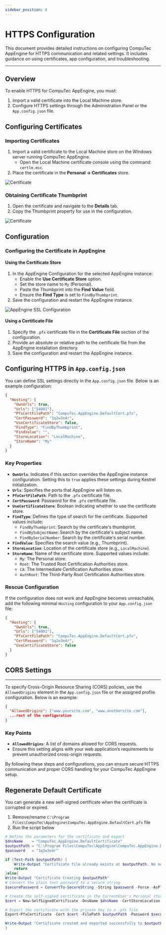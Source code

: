 ```yaml
---
sidebar_position: 8
---
```


# HTTPS Configuration

This document provides detailed instructions on configuring CompuTec AppEngine for HTTPS communication and related settings. It includes guidance on using certificates, app configuration, and troubleshooting.

---

## Overview

To enable HTTPS for CompuTec AppEngine, you must:

1. Import a valid certificate into the Local Machine store.
2. Configure HTTPS settings through the Administration Panel or the `App.config.json` file.

## Configuring Certificates

### Importing Certificates

1. Import a valid certificate to the Local Machine store on the Windows server running CompuTec AppEngine.
   - Open the Local Machine certificate console using the command: `certlm.msc`.
2. Place the certificate in the **Personal → Certificates** store.

![Certificate](./media/https-configuration/certificate-local-computer.webp)

### Obtaining Certificate Thumbprint

1. Open the certificate and navigate to the **Details** tab.
2. Copy the Thumbprint property for use in the configuration.

![Certificate](./media/https-configuration/certificate-thumbprint.webp)

## Configuration

### Configuring the Certificate in AppEngine

#### Using the Certificate Store

1. In the AppEngine Configuration for the selected AppEngine instance:
   - Enable the **Use Certificate Store** option.
   - Set the store name to `My` (Personal).
   - Paste the Thumbprint into the **Find Value** field.
   - Ensure the **Find Type** is set to `FindByThumbprint`.
2. Save the configuration and restart the AppEngine instance.

![AppEngine SSL Configuration](./media/https-configuration/AE_configuration_ssl.png)

#### Using a Certificate File

1. Specify the `.pfx` certificate file in the **Certificate File** section of the configuration.
2. Provide an absolute or relative path to the certificate file from the AppEngine installation directory.
3. Save the configuration and restart the AppEngine instance.

## Configuring HTTPS in `App.config.json`

You can define SSL settings directly in the `App.config.json` file. Below is an example configuration:

```json
{
  "Hosting": {
    "OwnUrls": true,
    "Urls": ["54001"],
    "PfxCertFilePath": "CompuTec.AppEngine.DefaultCert.pfx",
    "CertPassword": "1q2w3e4r",
    "UseCertificateStore": false,
    "FindType": "FindByThumbprint",
    "FindValue": "",
    "StoreLocation": "LocalMachine",
    "StoreName": "My"
  }
}
```

### Key Properties

- **`OwnUrls`**: Indicates if this section overrides the AppEngine instance configuration. Setting this to `true` applies these settings during Kestrel initialization.
- **`Urls`**: Specifies the ports that AppEngine will listen on.
- **`PfxCertFilePath`**: Path to the `.pfx` certificate file.
- **`CertPassword`**: Password for the `.pfx` certificate file.
- **`UseCertificateStore`**: Boolean indicating whether to use the certificate store.
- **`FindType`**: Defines the type of search for the certificate. Supported values include:
  - `FindByThumbprint`: Search by the certificate's thumbprint.
  - `FindBySubjectName`: Search by the certificate's subject name.
  - `FindBySerialNumber`: Search by the certificate's serial number.
- **`FindValue`**: Specifies the search value (e.g., Thumbprint).
- **`StoreLocation`**: Location of the certificate store (e.g., `LocalMachine`).
- **`StoreName`**: Name of the certificate store. Supported values include:
  - `My`: The Personal store.
  - `Root`: The Trusted Root Certification Authorities store.
  - `CA`: The Intermediate Certification Authorities store.
  - `AuthRoot`: The Third-Party Root Certification Authorities store.

### Rescue Configuration

If the configuration does not work and AppEngine becomes unreachable, add the following minimal `Hosting` configuration to your `App.config.json` file:

```json
{
  "Hosting": {
    "OwnUrls": true,
    "Urls": ["54001"],
    "PfxCertFilePath": "CompuTec.AppEngine.DefaultCert.pfx",
    "CertPassword": "1q2w3e4r",
    "UseCertificateStore": false
  }
}
```

## CORS Settings

---
To specify Cross-Origin Resource Sharing (CORS) policies, use the `AllowedOrigins` element in the `App.config.json` file or the assigned profile configuration. Below is an example:

```json
{
  "AllowedOrigins": ["www.yoursite.com", "www.anothersite.com"],
  ...rest of the configuration
}
```
### Key Points

- **`AllowedOrigins`**: A list of domains allowed for CORS requests.
- Ensure this setting aligns with your web application’s requirements to prevent unauthorized cross-origin requests.

By following these steps and configurations, you can ensure secure HTTPS communication and proper CORS handling for your CompuTec AppEngine setup.
## Regenerate Default Certificate 
You can generate a new self-signed certificate when the certificate is corrupted or expired.
1. Remove/rename `C:\Program Files\CompuTec\AppEngine\CompuTec.AppEngine.DefaultCert.pfx` file
2. Run the script below
```powershell
# Define the parameters for the certificate and export
$dnsName    = "CompuTec.AppEngine.DefaultCertificate"                     # Replace with your desired DNS name
$outputPath = "C:\Program Files\CompuTec\AppEngine\CompuTec.AppEngine.DefaultCert.pfx"  # Replace with your desired file path and name
$password   = "1q2w3e4r"             

if (Test-Path $outputPath) {
    Write-Output "Certificate file already exists at $outputPath. No new certificate generated."
    return
}else{
Write-Output "Certificate Creating $outputPath"
# Convert the plain text password to a secure string
$securePassword = ConvertTo-SecureString -String $password -Force -AsPlainText

# Create the self-signed certificate in the CurrentUser's Personal store
$cert = New-SelfSignedCertificate -DnsName $dnsName -CertStoreLocation "cert:\CurrentUser\My"

# Export the certificate with the private key to a .pfx file
Export-PfxCertificate -Cert $cert -FilePath $outputPath -Password $securePassword

Write-Output "Certificate created and exported successfully to $outputPath"
}
```

